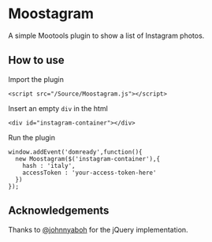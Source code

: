 Moostagram
===========

A simple Mootools plugin to show a list of Instagram photos.

How to use
----------

Import the plugin

    <script src="/Source/Moostagram.js"></script>

Insert an empty `div` in the html

    <div id="instagram-container"></div>

Run the plugin
  
    window.addEvent('domready',function(){
      new Moostagram($('instagram-container'),{
        hash : 'italy',
        accessToken : 'your-access-token-here'
      })
    });

Acknowledgements
-----------------

Thanks to [@johnnyaboh](http://twitter.com/johnnyaboh) for the jQuery implementation.